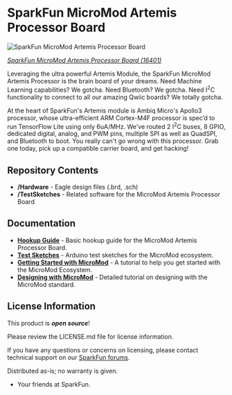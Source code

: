 SparkFun MicroMod Artemis Processor Board
========================================

![SparkFun MicroMod Artemis Processor Board](https://cdn.sparkfun.com/assets/parts/1/5/1/3/0/16401-SparkFun_MicroMod_Artemis_Processor-01.jpg)

[*SparkFun MicroMod Artemis Processor Board (16401)*](https://www.sparkfun.com/products/16401)

Leveraging the ultra powerful Artemis Module, the SparkFun MicroMod Artemis Processor is the brain board of your dreams. Need Machine Learning capabilities? We gotcha. Need Bluetooth? We gotcha. Need I<sup>2</sup>C functionality to connect to all our amazing Qwiic boards? We totally gotcha.  

At the heart of SparkFun's Artemis module is Ambiq Micro's Apollo3 processor, whose ultra-efficient ARM Cortex-M4F processor is spec’d to run TensorFlow Lite using only 6uA/MHz. We've routed 2 I<sup>2</sup>C buses, 8 GPIO, dedicated digital, analog, and PWM pins, multiple SPI as well as QuadSPI, and Bluetooth to boot. You really can't go wrong with this processor. Grab one today, pick up a compatible carrier board, and get hacking! 


Repository Contents
-------------------

* **/Hardware** - Eagle design files (.brd, .sch)
* **/TestSketches** - Related software for the MicroMod Artemis Processor Board

Documentation
--------------
* **[Hookup Guide](https://learn.sparkfun.com/tutorials/artemis-micromod-processor-board-hookup-guide)** - Basic hookup guide for the MicroMod Artemis Processor Board.
* **[Test Sketches](https://github.com/sparkfun/MicroMod_Test_Sketches)** - Arduino test sketches for the MicroMod ecosystem.
* **[Getting Started with MicroMod](https://learn.sparkfun.com/tutorials/getting-started-with-micromod)** - A tutorial to help you get started with the MicroMod Ecosystem. 
* **[Designing with MicroMod](https://learn.sparkfun.com/tutorials/designing-with-micromod)** - Detailed tutorial on designing with the MicroMod standard. 

License Information
-------------------

This product is _**open source**_! 

Please review the LICENSE.md file for license information. 

If you have any questions or concerns on licensing, please contact technical support on our [SparkFun forums](https://forum.sparkfun.com/viewforum.php?f=152).

Distributed as-is; no warranty is given.

- Your friends at SparkFun.

_<COLLABORATION CREDIT>_

